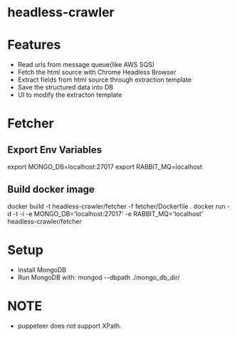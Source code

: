 # headless-crawler

# Features
  * Read urls from message queue(like AWS SQS)
  * Fetch the html source with Chrome Headless Browser
  * Extract fields from html source through extraction template
  * Save the structured data into DB
  * UI to modify the extracton template

# Fetcher
## Export Env Variables
export MONGO_DB=localhost:27017
export RABBIT_MQ=localhost


## Build docker image
docker build -t headless-crawler/fetcher -f fetcher/Dockerfile .
docker run -d -t -i -e MONGO_DB='localhost:27017' -e RABBIT_MQ='localhost' headless-crawler/fetcher

# Setup
  * Install MongoDB
  * Run MongoDB with: mongod --dbpath ./mongo_db_dir/

# NOTE
  * puppeteer does not support XPath.
